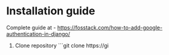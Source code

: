 # Installation guide

Complete guide at - https://fosstack.com/how-to-add-google-authentication-in-django/

1) Clone repository ```git clone https://gi